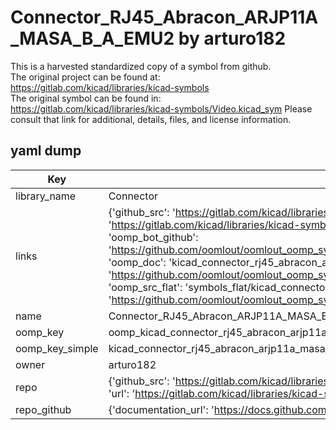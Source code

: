 # Connector_RJ45_Abracon_ARJP11A_MASA_B_A_EMU2 by arturo182  
This is a harvested standardized copy of a symbol from github.  
The original project can be found at:  
https://gitlab.com/kicad/libraries/kicad-symbols  
The original symbol can be found in:
https://gitlab.com/kicad/libraries/kicad-symbols/Video.kicad_sym
Please consult that link for additional, details, files, and license information.  
## yaml dump  
| Key | Value |  
| --- | --- |  
| library_name | Connector |  
| links | {'github_src': 'https://gitlab.com/kicad/libraries/kicad-symbols/Video.kicad_sym', 'github_src_repo': 'https://gitlab.com/kicad/libraries/kicad-symbols', 'oomp_bot': 'kicad_connector_rj45_abracon_arjp11a_masa_b_a_emu2/working', 'oomp_bot_github': 'https://github.com/oomlout/oomlout_oomp_symbol_bot/tree/main/kicad_connector_rj45_abracon_arjp11a_masa_b_a_emu2/working', 'oomp_doc': 'kicad_connector_rj45_abracon_arjp11a_masa_b_a_emu2/working', 'oomp_doc_github': 'https://github.com/oomlout/oomlout_oomp_symbol_doc/tree/main/kicad_connector_rj45_abracon_arjp11a_masa_b_a_emu2/working', 'oomp_src_flat': 'symbols_flat/kicad_connector_rj45_abracon_arjp11a_masa_b_a_emu2/working', 'oomp_src_flat_github': 'https://github.com/oomlout/oomlout_oomp_symbol_src/tree/main/kicad_connector_rj45_abracon_arjp11a_masa_b_a_emu2/working'} |  
| name | Connector_RJ45_Abracon_ARJP11A_MASA_B_A_EMU2 |  
| oomp_key | oomp_kicad_connector_rj45_abracon_arjp11a_masa_b_a_emu2 |  
| oomp_key_simple | kicad_connector_rj45_abracon_arjp11a_masa_b_a_emu2 |  
| owner | arturo182 |  
| repo | {'github_src': 'https://gitlab.com/kicad/libraries/kicad-symbols/Video.kicad_sym', 'name': 'libraries/kicad-symbols', 'owner': 'kicad', 'url': 'https://gitlab.com/kicad/libraries/kicad-symbols'} |  
| repo_github | {'documentation_url': 'https://docs.github.com/rest/repos/repos#get-a-repository', 'message': 'Not Found'} |  

